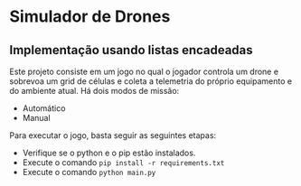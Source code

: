 # Simulador de Drones

## Implementação usando listas encadeadas

Este projeto consiste em um jogo no qual o jogador controla um drone e sobrevoa um grid de células
e coleta a telemetria do próprio equipamento e do ambiente atual. Há dois modos de missão:
<ul>
  <li>Automático</li>
  <li>Manual</li>
</ul>
Para executar o jogo, basta seguir as seguintes etapas:
<ul>
  <li>Verifique se o python e o pip estão instalados.</li>
  <li>Execute o comando <code>pip install -r requirements.txt</code></li>
  <li>Execute o comando <code>python main.py</code></li>
</ul>
